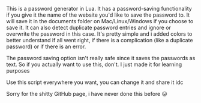 This is a password generator in Lua. It has a password-saving functionality if you give it the name of the website you'd like to save the password to. It will save it in the documents folder on Mac/Linux/Windows if you choose to save it. It can also detect duplicate password entries and ignore or overwrite the password in this case. It's pretty simple and i added colors to better understand if all went right, if there is a complication (like a duplicate password) or if there is an error.

The password saving option isn't really safe since it saves the passwords as text. So if you actually want to use this, don't. I just made it for learning purposes

Use this script everywhere you want, you can change it and share it idc

Sorry for the shitty GitHub page, i have never done this before 😛
